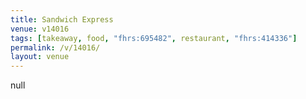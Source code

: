 ```yaml
---
title: Sandwich Express
venue: v14016
tags: [takeaway, food, "fhrs:695482", restaurant, "fhrs:414336"]
permalink: /v/14016/
layout: venue
---
```

null